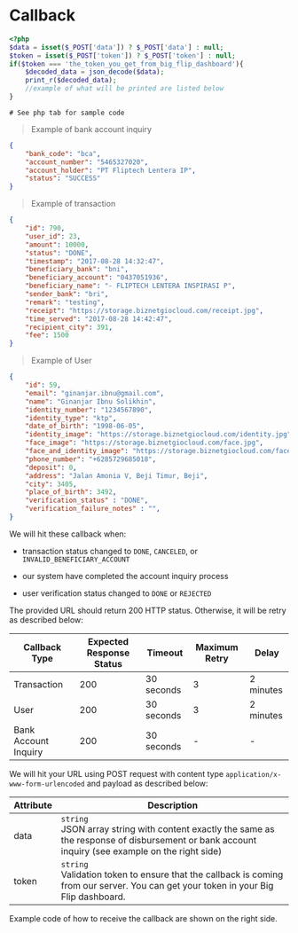 # Callback

```php
<?php
$data = isset($_POST['data']) ? $_POST['data'] : null;
$token = isset($_POST['token']) ? $_POST['token'] : null;
if($token === 'the_token_you_get_from_big_flip_dashboard'){
	$decoded_data = json_decode($data);
	print_r($decoded_data);
	//example of what will be printed are listed below
}
```

```shell
# See php tab for sample code
```

> Example of bank account inquiry

```json
{
    "bank_code": "bca",
    "account_number": "5465327020",
    "account_holder": "PT Fliptech Lentera IP",
    "status": "SUCCESS"
}
```

> Example of transaction

```json
{
    "id": 790,
    "user_id": 23,
    "amount": 10000,
    "status": "DONE",
    "timestamp": "2017-08-28 14:32:47",
    "beneficiary_bank": "bni",
    "beneficiary_account": "0437051936",
    "beneficiary_name": "- FLIPTECH LENTERA INSPIRASI P",
    "sender_bank": "bri",
    "remark": "testing",
    "receipt": "https://storage.biznetgiocloud.com/receipt.jpg",
    "time_served": "2017-08-28 14:42:47",
    "recipient_city": 391,
    "fee": 1500
}
```

> Example of User

```json
{
    "id": 59,
    "email": "ginanjar.ibnu@gmail.com",
    "name": "Ginanjar Ibnu Solikhin",
    "identity_number": "1234567890",
    "identity_type": "ktp",
    "date_of_birth": "1998-06-05",
    "identity_image": "https://storage.biznetgiocloud.com/identity.jpg",
    "face_image": "https://storage.biznetgiocloud.com/face.jpg",
    "face_and_identity_image": "https://storage.biznetgiocloud.com/face_and_identity.jpg",
    "phone_number": "+6285729685018",
    "deposit": 0,
    "address": "Jalan Amonia V, Beji Timur, Beji",
    "city": 3405,
    "place_of_birth": 3492,
    "verification_status" : "DONE",
    "verification_failure_notes" : "",
}
```

We will hit these callback when:

- transaction status changed to `DONE`, `CANCELED`, or `INVALID_BENEFICIARY_ACCOUNT`

- our system have completed the account inquiry process

- user verification status changed to `DONE` or `REJECTED`

The provided URL should return 200 HTTP status. Otherwise, it will be retry as described below:

Callback Type | Expected Response Status | Timeout | Maximum Retry | Delay
--------------|--------------------------|---------|---------------|-------
Transaction | 200 | 30 seconds | 3 | 2 minutes
User | 200 | 30 seconds | 3 | 2 minutes
Bank Account Inquiry | 200 | 30 seconds | - | -

We will hit your URL using POST request with content type `application/x-www-form-urlencoded` and payload as described below:

Attribute | Description
----------|-------------
data | `string`<br>JSON array string with content exactly the same as the response of disbursement or bank account inquiry (see example on the right side)
token | `string`<br>Validation token to ensure that the callback is coming from our server. You can get your token in your Big Flip dashboard.

Example code of how to receive the callback are shown on the right side.